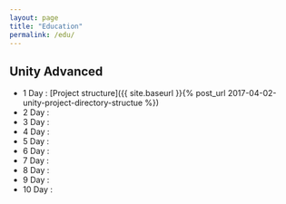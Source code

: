 ```yaml
---
layout: page
title: "Education"
permalink: /edu/
---
```


## Unity Advanced

- 1 Day : [Project structure]({{ site.baseurl }}{% post_url 2017-04-02-unity-project-directory-structue %})
- 2 Day : <!--[Event handling]({{ site.baseurl }}{% post_url 2017-04-02-unity-event-handling %})-->
- 3 Day : <!--[GameObeject Communication]({{ site.baseurl }}{% post_url 2017-03-31-unity-gameobject-communication %})-->
- 4 Day : <!--[Scriptable Object]({{ site.baseurl }}{% post_url 2017-03-31-unity-scriptable-object %})-->
- 5 Day : <!--[Useful attributes and properties]({{ site.baseurl }}{% post_url 2017-03-31-useful-attributes-and-properties %})-->
- 6 Day : <!--[Garbage Collection]({{ site.baseurl }}{% post_url 2017-03-31-garbage-collection-in-unity %})-->
- 7 Day : <!--[3D Drawing pipeline]({{ site.baseurl }}{% post_url 2017-03-31-unity-3d-drawing-pipeline %})-->
- 8 Day : <!--[Texture compression]({{ site.baseurl }}{% post_url 2017-03-31-using-texture-compression-in-unity %})-->
- 9 Day :
- 10 Day :

